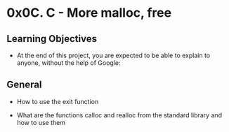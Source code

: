 # 0x0C. C - More malloc, free

## Learning Objectives
* At the end of this project, you are expected to be able to explain to anyone, without the help of Google:

## General

* How to use the exit function

* What are the functions calloc and realloc from the standard library and how to use them
